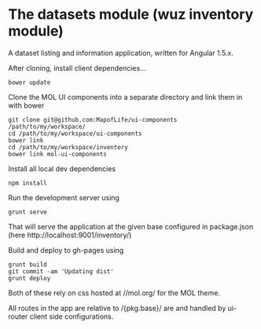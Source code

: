 # The datasets module (wuz inventory module)

A dataset listing and information application, written for Angular 1.5.x.

After cloning, install client dependencies...

```
bower update
```

Clone the MOL UI components into a separate directory and link them in with bower

```
git clone git@github.com:MapofLife/ui-components /path/to/my/workspace/
cd /path/to/my/workspace/ui-components
bower link
cd /path/to/my/workspace/inventory
bower link mol-ui-components
```

Install all local dev dependencies

```
npm install
```

Run the development server using

```
grunt serve
```

That will serve the application at the given base configured in package.json (here http://localhost:9001/inventory/)

Build and deploy to gh-pages using

```
grunt build
git commit -am 'Updating dist'
grunt deploy
```

Both of these rely on css hosted at //mol.org/ for the MOL theme.

All routes in the app are relative to /{pkg.base}/ are and handled by ui-router client side configurations.
